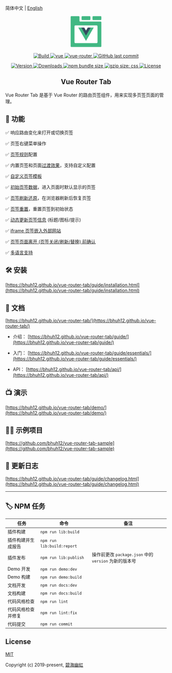 简体中文 | [English](README.en.md)

<p align="center">
  <a href="https://bhuh12.github.io/vue-router-tab/" target="_blank" rel="noopener noreferrer">
    <img width="100" src="public/img/logo.png" alt="vue-router-tab logo">
  </a>
</p>

<p align="center">
  <a target="_blank" href="https://www.travis-ci.org/bhuh12/vue-router-tab">
    <img src="https://www.travis-ci.org/bhuh12/vue-router-tab.svg?branch=dev" alt="Build">
  </a>

  <a href="https://github.com/vuejs/vue">
    <img src="https://img.shields.io/badge/vue-2.5.22-brightgreen.svg" alt="vue">
  </a>

  <a href="https://github.com/vuejs/vue-router">
    <img src="https://img.shields.io/badge/vue--router-3.0.1-brightgreen.svg" alt="vue-router">
  </a>

  <a target="_blank" href="https://github.com/bhuh12/vue-router-tab">
    <img alt="GitHub last commit" src="https://img.shields.io/github/last-commit/bhuh12/vue-router-tab.svg">
  </a>
</p>

<p align="center">
  <a target="_blank" href="https://www.npmjs.com/package/vue-router-tab">
    <img src="https://img.shields.io/npm/v/vue-router-tab.svg" alt="Version">
  </a>

  <a target="_blank" href="https://npmcharts.com/compare/vue-router-tab?minimal=true">
    <img src="https://img.shields.io/npm/dm/vue-router-tab.svg" alt="Downloads">
  </a>

  <a target="_blank" href="https://www.npmjs.com/package/vue-router-tab">
    <img alt="npm bundle size" src="https://img.shields.io/bundlephobia/minzip/vue-router-tab.svg?label=gzip:JS">
  </a>

  <a target="_blank" href="https://www.npmjs.com/package/vue-router-tab">
    <img alt="gzip size: css" src="http://img.badgesize.io/https://unpkg.com/vue-router-tab/dist/lib/vue-router-tab.css?compression=gzip&label=gzip:CSS">
  </a>
  
  <a target="_blank" href="https://github.com/bhuh12/vue-router-tab/blob/dev/LICENSE">
    <img src="https://img.shields.io/npm/l/vue-router-tab.svg" alt="License">
  </a>
</p>

<h2 align="center">Vue Router Tab</h2>

Vue Router Tab 是基于 Vue Router 的路由页签组件，用来实现多页签页面的管理。


## 📌 功能

✅ 响应路由变化来打开或切换页签

✅ 页签右键菜单操作

✅ [页签规则](https://bhuh12.github.io/vue-router-tab/guide/essentials/rule.html)配置

✅ 内置页签和页面[过渡效果](https://bhuh12.github.io/vue-router-tab/guide/advanced/transition.html)，支持自定义配置

✅ [自定义页签模板](https://bhuh12.github.io/vue-router-tab/guide/advanced/slot.html)

✅ [初始页签数据](https://bhuh12.github.io/vue-router-tab/guide/advanced/initial-tabs.html)，进入页面时默认显示的页签

✅ [页签刷新还原](https://bhuh12.github.io/vue-router-tab/guide/advanced/restore.html)，在浏览器刷新后恢复页签

✅ [页签重置](https://bhuh12.github.io/vue-router-tab/guide/essentials/operate.html#%E9%87%8D%E7%BD%AE%E9%A1%B5%E7%AD%BE)，重置页签到初始状态

✅ [动态更新页签信息](https://bhuh12.github.io/vue-router-tab/guide/advanced/dynamic-tab-info.html) (标题/图标/提示)

✅ [iframe 页签嵌入外部网站](https://bhuh12.github.io/vue-router-tab/guide/essentials/iframe.html)

✅ [页签页面离开 (页签关闭/刷新/替换) 前确认](https://bhuh12.github.io/vue-router-tab/guide/advanced/page-leave.html)

✅ [多语言支持](https://bhuh12.github.io/vue-router-tab/guide/essentials/i18n.html)


## 🛠 安装

[https://bhuh12.github.io/vue-router-tab/guide/installation.html](https://bhuh12.github.io/vue-router-tab/guide/installation.html)

## 📝 文档

[https://bhuh12.github.io/vue-router-tab/](https://bhuh12.github.io/vue-router-tab/)

  - 介绍：
  [https://bhuh12.github.io/vue-router-tab/guide/](https://bhuh12.github.io/vue-router-tab/guide/)

  - 入门：
  [https://bhuh12.github.io/vue-router-tab/guide/essentials/](https://bhuh12.github.io/vue-router-tab/guide/essentials/)

  - API：
  [https://bhuh12.github.io/vue-router-tab/api/](https://bhuh12.github.io/vue-router-tab/api/)

## 📺 演示

[https://bhuh12.github.io/vue-router-tab/demo/](https://bhuh12.github.io/vue-router-tab/demo/)

## 👨‍💻 示例项目

[https://github.com/bhuh12/vue-router-tab-sample](https://github.com/bhuh12/vue-router-tab-sample)

## 📃 更新日志

[https://bhuh12.github.io/vue-router-tab/guide/changelog.html](https://bhuh12.github.io/vue-router-tab/guide/changelog.html)

---


## 🏷 NPM 任务

| 任务 | 命令 | 备注 |
| ---- | ---- | ---- |
| 插件构建 | `npm run lib:build` |
| 插件构建并生成报告 | `npm run lib:build:report` |
| 插件发布 | `npm run lib:publish` | 操作前更改 `package.json` 中的 `version` 为新的版本号 |
| Demo 开发 | `npm run demo:dev` |
| Demo 构建 | `npm run demo:build` |
| 文档开发 | `npm run docs:dev` |
| 文档构建 | `npm run docs:build` |
| 代码风格检查 | `npm run lint` |
| 代码风格检查并修复 | `npm run lint:fix` |
| 代码提交 | `npm run commit` |


## License

[MIT](http://opensource.org/licenses/MIT)

Copyright (c) 2019-present, [碧海幽虹](https://bhuh.net)
